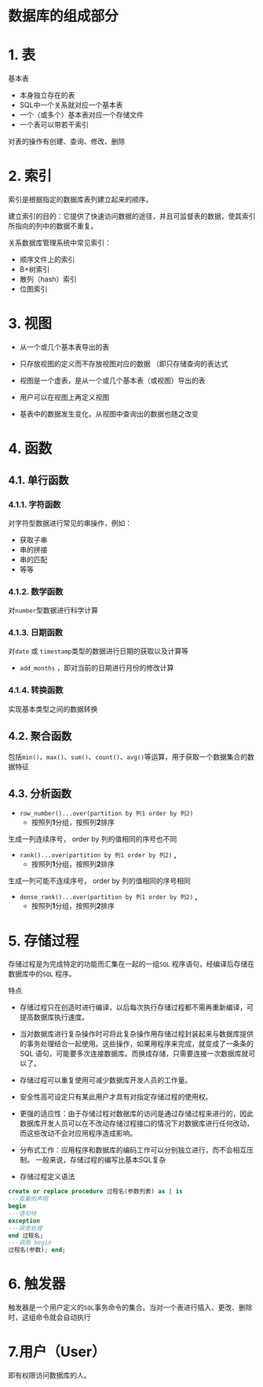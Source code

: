 # 数据库的组成部分

# 1. 表

基本表

+ 本身独立存在的表
+ SQL中一个关系就对应一个基本表
+ 一个（或多个）基本表对应一个存储文件
+ 一个表可以带若干索引

对表的操作有创建、查询、修改、删除



# 2. 索引

索引是根据指定的数据库表列建立起来的顺序。

建立索引的目的：它提供了快速访问数据的途径，并且可监督表的数据，使其索引所指向的列中的数据不重复。

关系数据库管理系统中常见索引：

+ 顺序文件上的索引
+ B+树索引
+ 散列（hash）索引
+ 位图索引



# 3. 视图

+ 从一个或几个基本表导出的表
+ 只存放视图的定义而不存放视图对应的数据 （即只存储查询的表达式
+ 视图是一个虚表，是从一个或几个基本表（或视图）导出的表
+ 用户可以在视图上再定义视图

+ 基表中的数据发生变化，从视图中查询出的数据也随之改变



# 4. 函数

## 4.1. 单行函数

### 4.1.1. 字符函数

对字符型数据进行常见的串操作，例如：

+ 获取子串
+ 串的拼接
+ 串的匹配
+ 等等



### 4.1.2. 数学函数

对`number`型数据进行科学计算



### 4.1.3. 日期函数

对`date` 或 `timestamp`类型的数据进行日期的获取以及计算等

+ `add_months` ，即对当前的日期进行月份的修改计算



### 4.1.4. 转换函数

实现基本类型之间的数据转换



## 4.2.  聚合函数

包括`min()`、`max()`、`sum()`、`count()`、`avg()`等运算，用于获取一个数据集合的数据特征



## 4.3. 分析函数

+ `row_number()...over(partition by 列1 order by 列2) `
  + 按照列**1**分组，按照列**2**排序

生成一列连续序号， order by 列的值相同的序号也不同 

+ `rank()...over(partition by 列1 order by 列2)` **,**
  +  按照列**1**分组，按照列**2**排序

生成一列可能不连续序号， order by 列的值相同的序号相同 

+ `dense_rank()...over(partition by 列1 order by 列2)` **,**
  + 按照列**1**分组，按照列**2**排序



# 5. 存储过程

存储过程是为完成特定的功能而汇集在一起的一组`SQL` 程序语句，经编译后存储在数据库中的`SQL` 程序。

特点

+ 存储过程只在创造时进行编译，以后每次执行存储过程都不需再重新编译，可提高数据库执行速度。
+ 当对数据库进行复杂操作时可将此复杂操作用存储过程封装起来与数据库提供的事务处理结合一起使用。这些操作，如果用程序来完成，就变成了一条条的SQL 语句，可能要多次连接数据库。而换成存储，只需要连接一次数据库就可以了。
+ 存储过程可以重复使用可减少数据库开发人员的工作量。
+ 安全性高可设定只有某此用户才具有对指定存储过程的使用权。
+ 更强的适应性：由于存储过程对数据库的访问是通过存储过程来进行的，因此数据库开发人员可以在不改动存储过程接口的情况下对数据库进行任何改动，而这些改动不会对应用程序造成影响。
+ 分布式工作：应用程序和数据库的编码工作可以分别独立进行，而不会相互压制。
  一般来说，存储过程的编写比基本SQL复杂

+ 存储过程定义语法

```sql
create or replace procedure 过程名(参数列表) as | is
---变量的声明
begin
---语句块
exception
---异常处理
end 过程名;
---调用 begin
过程名(参数); end;
```



# 6. 触发器

触发器是一个用户定义的`SQL`事务命令的集合。当对一个表进行插入、更改、删除时，这组命令就会自动执行



# 7.用户（User）

即有权限访问数据库的人。





